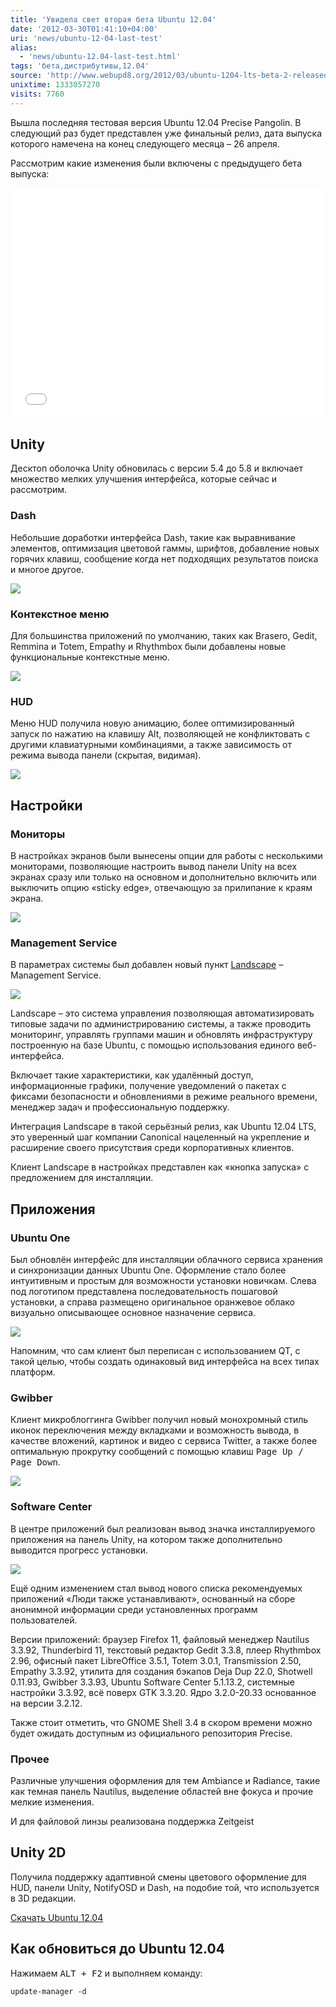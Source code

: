 ```yaml
---
title: 'Увидела свет вторая бета Ubuntu 12.04'
date: '2012-03-30T01:41:10+04:00'
uri: 'news/ubuntu-12-04-last-test'
alias: 
  - 'news/ubuntu-12.04-last-test.html'
tags: 'бета,дистрибутивы,12.04'
source: 'http://www.webupd8.org/2012/03/ubuntu-1204-lts-beta-2-released.html'
unixtime: 1333057270
visits: 7760
---
```

Вышла последняя тестовая версия Ubuntu 12.04 Precise Pangolin. В следующий раз будет представлен уже финальный релиз, дата выпуска которого намечена на конец следующего месяца – 26 апреля.

Рассмотрим какие изменения были включены с предыдущего бета выпуска:

<iframe width="500" height="369" src="//www.youtube.com/embed/ywTBBLNUejA" frameborder="0" allowfullscreen=""></iframe>

## Unity

Десктоп оболочка Unity обновилась с версии 5.4 до 5.8 и включает множество мелких улучшения интерфейса, которые сейчас и рассмотрим.

### Dash

Небольшие доработки интерфейса Dash, такие как выравнивание элементов, оптимизация цветовой гаммы, шрифтов, добавление новых горячих клавиш, сообщение когда нет подходящих результатов поиска и многое другое.

[![](img/2012/03/30/01-00/ubuntu-1204-b2-4-7027840073-o.jpg)](img/2012/03/30/01-00/ubuntu-1204-b2-4-7027840073-o.jpg)

### Контекстное меню

Для большинства приложений по умолчанию, таких как Brasero, Gedit, Remmina и Totem, Empathy и Rhythmbox были добавлены новые функциональные контекстные меню.

[![](img/2012/03/30/01-00/ubuntu-1204-b2-8-6881740694-o.jpg)](img/2012/03/30/01-00/ubuntu-1204-b2-8-6881740694-o.jpg)

### HUD

Меню HUD получила новую анимацию, более оптимизированный запуск по нажатию на клавишу Alt, позволяющей не конфликтовать с другими клавиатурными комбинациями, а также зависимость от режима вывода панели (скрытая, видимая).

[![](img/2012/03/30/01-00/ubuntu-1204-b2-7-7027840771-o.jpg)](img/2012/03/30/01-00/ubuntu-1204-b2-7-7027840771-o.jpg)

## Настройки

### Мониторы

В настройках экранов были вынесены опции для работы с несколькими мониторами, позволяющие настроить вывод панели Unity на всех экранах сразу или только на основном и дополнительно включить или выключить опцию «sticky edge», отвечающую за прилипание к краям экрана.

[![](img/2012/03/30/01-00/ubuntu-1204-b2-6-6881740344-o.jpg)](img/2012/03/30/01-00/ubuntu-1204-b2-6-6881740344-o.jpg)

### Management Service

В параметрах системы был добавлен новый пункт [Landscape](https://landscape.canonical.com/) – Management Service.

[![](img/2012/03/30/01-00/ubuntu-1204-b2-5-6881740170-o.jpg)](img/2012/03/30/01-00/ubuntu-1204-b2-5-6881740170-o.jpg)

Landscape – это система управления позволяющая автоматизировать типовые задачи по администрированию системы, а также проводить мониторинг, управлять группами машин и обновлять инфраструктуру построенную на базе Ubuntu, с помощью использования единого веб-интерфейса.

Включает такие характеристики, как удалённый доступ, информационные графики, получение уведомлений о пакетах с фиксами безопасности и обновлениями в режиме реального времени, менеджер задач и профессиональную поддержку.

Интеграция Landscape в такой серьёзный релиз, как Ubuntu 12.04 LTS, это уверенный шаг компании Canonical нацеленный на укрепление и расширение своего присутствия среди корпоративных клиентов.

Клиент Landscape в настройках представлен как «кнопка запуска» с предложением для инсталляции.

## Приложения

### Ubuntu One

Был обновлён интерфейс для инсталляции облачного сервиса хранения и синхронизации данных Ubuntu One. Оформление стало более интуитивным и простым для возможности установки новичкам. Слева под логотипом представлена последовательность пошаговой установки, а справа размещено оригинальное оранжевое облако визуально описывающее основное назначение сервиса.

[![](img/2012/03/30/01-00/ubuntu-1204-b2-1-6881740912-o.jpg)](img/2012/03/30/01-00/ubuntu-1204-b2-1-6881740912-o.jpg)

Напомним, что сам клиент был переписан с использованием QT, с такой целью, чтобы создать одинаковый вид интерфейса на всех типах платформ.

### Gwibber

Клиент микроблоггинга Gwibber получил новый монохромный стиль иконок переключения между вкладками и возможность вывода, в качестве вложений, картинок и видео с сервиса Twitter, а также более оптимальную прокрутку сообщений с помощью клавиш <kbd>Page Up / Page Down</kbd>.

[![](img/2012/03/30/01-00/ubuntu-1204-b2-3-7027841581-o.jpg)](img/2012/03/30/01-00/ubuntu-1204-b2-3-7027841581-o.jpg)

### Software Center

В центре приложений был реализован вывод значка инсталлируемого приложения на панель Unity, на котором также дополнительно выводится прогресс установки.

[![](img/2012/03/30/01-00/ubuntu-1204-b2-2-6881741104-o.jpg)](img/2012/03/30/01-00/ubuntu-1204-b2-2-6881741104-o.jpg)

Ещё одним изменением стал вывод нового списка рекомендуемых приложений «Люди также устанавливают», основанный на сборе анонимной информации среди установленных программ пользователей.

Версии приложений: браузер Firefox 11, файловый менеджер Nautilus 3.3.92, Thunderbird 11, текстовый редактор Gedit 3.3.8, плеер Rhythmbox 2.96, офисный пакет LibreOffice 3.5.1, Totem 3.0.1, Transmission 2.50, Empathy 3.3.92, утилита для создания бэкапов Deja Dup 22.0, Shotwell 0.11.93, Gwibber 3.3.93, Ubuntu Software Center 5.1.13.2, системные настройки 3.3.92, всё поверх GTK 3.3.20. Ядро 3.2.0-20.33 основанное на версии 3.2.12.

Также стоит отметить, что GNOME Shell 3.4 в скором времени можно будет ожидать доступным из официального репозитория Precise.

### Прочее

Различные улучшения оформления для тем Ambiance и Radiance, такие как темная панель Nautilus, выделение областей вне фокуса и прочие мелкие изменения.

И для файловой линзы реализована поддержка Zeitgeist

## Unity 2D

Получила поддержку адаптивной смены цветового оформление для HUD, панели Unity, NotifyOSD и Dash, на подобие той, что используется в 3D редакции.

[Скачать Ubuntu 12.04](https://wiki.ubuntu.com/PrecisePangolin/TechnicalOverview/Beta2)

## Как обновиться до Ubuntu 12.04

Нажимаем <kbd>ALT + F2</kbd> и выполняем команду:

```
update-manager -d
```

